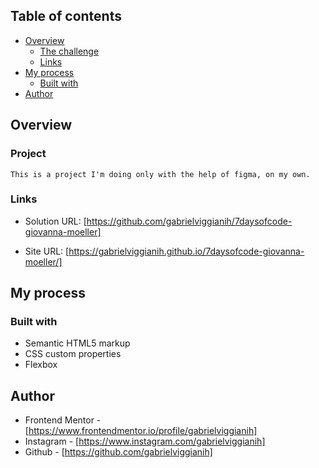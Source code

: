 ## Table of contents

- [Overview](#overview)
  - [The challenge](#the-challenge)
  - [Links](#links)
- [My process](#my-process)
  - [Built with](#built-with)
- [Author](#author)

## Overview

### Project

    This is a project I'm doing only with the help of figma, on my own.

### Links

- Solution URL: [https://github.com/gabrielviggianih/7daysofcode-giovanna-moeller]

- Site URL: [https://gabrielviggianih.github.io/7daysofcode-giovanna-moeller/]

## My process

### Built with

- Semantic HTML5 markup
- CSS custom properties
- Flexbox


## Author

- Frontend Mentor - [https://www.frontendmentor.io/profile/gabrielviggianih]
- Instagram - [https://www.instagram.com/gabrielviggianih]
- Github - [https://github.com/gabrielviggianih]

